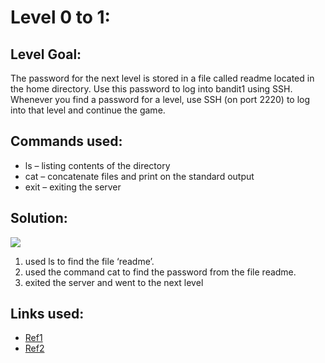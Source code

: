 # Level 0 to 1:
## Level Goal:
The password for the next level is stored in a file called readme located in the home directory. Use this password to log into bandit1 using SSH. Whenever you find a password for a level, use SSH (on port 2220) to log into that level and continue the game.

## Commands used:
- ls – listing contents of the directory
- cat – concatenate files and print on the standard output
- exit – exiting the server

## Solution:
![](https://github.com/hexlesserthan3/Mancomm/images/0.jpg)
1. used ls to find the file ‘readme’.
2. used the command cat to find the password from the file readme.
3. exited the server and went to the next level

## Links used:
- [Ref1](https://man7.org/linux/man-pages/man1/ls.1.html)
- [Ref2](https://man7.org/linux/man-pages/man1/cat.1.html)
